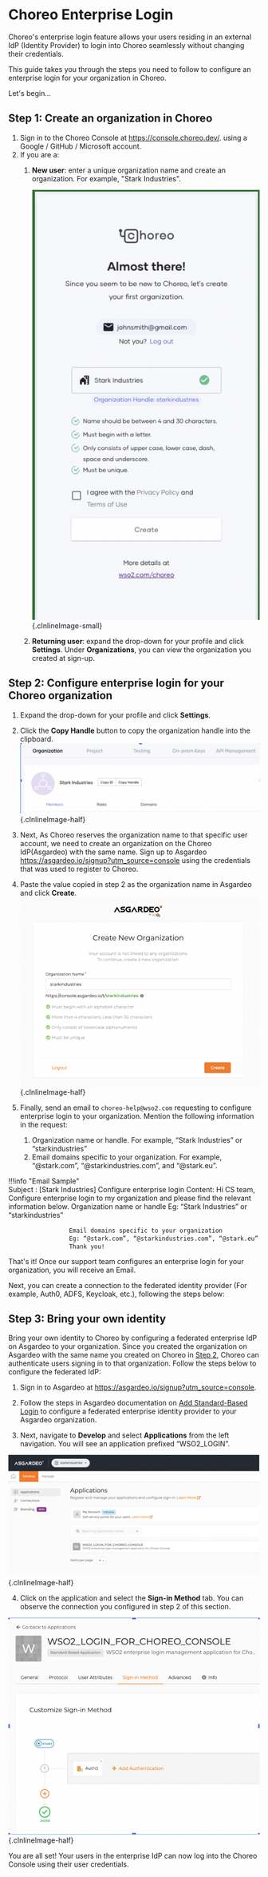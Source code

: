 # Choreo Enterprise Login

Choreo's enterprise login feature allows your users residing in an external IdP (Identity Provider) to login into Choreo seamlessly without changing their credentials.

This guide takes you through the steps you need to follow to configure an enterprise login for your organization in Choreo. 

Let's begin...

## Step 1: Create an organization in Choreo

1. Sign in to the Choreo Console at <a>https://console.choreo.dev/</a>. using a Google / GitHub / Microsoft account.
2. If you are a:
    1. **New user**: enter a unique organization name and create an organization. For example, "Stark Industries".

        ![Create an organization in Choreo](../assets/img/references/enterprise-login/create-choreo-organization.png){.cInlineImage-small}
 
    2. **Returning user**: expand the drop-down for your profile and click **Settings**. Under **Organizations**, you can view the organization you created at sign-up. 
 
## Step 2: Configure enterprise login for your Choreo organization

1. Expand the drop-down for your profile and click **Settings**.
2. Click the **Copy Handle** button to copy the organization handle into the clipboard.
     ![Copy organization name](../assets/img/references/enterprise-login/copy-organization-name.png){.cInlineImage-half}

3. Next, As Choreo reserves the organization name to that specific user account, we need to create an organization on the Choreo IdP(Asgardeo) with the same name. Sign up to Asgardeo <a>https://asgardeo.io/signup?utm_source=console</a> using the credentials that was used to register to Choreo. 

4. Paste the value copied in step 2 as the organization name in Asgardeo and click **Create**. 
     ![Create an organization in Asgardeo](../assets/img/references/enterprise-login/create-asgardeo-organization.png){.cInlineImage-half}

5. Finally, send an email to `choreo-help@wso2.com` requesting to configure enterprise login to your organization. 
 Mention the following information in the request:
   1. Organization name or handle. For example, “Stark Industries” or “starkindustries”
   2. Email domains specific to your organization. For example, “@stark.com”, “@starkindustries.com”, and “@stark.eu”.

!!!info "Email Sample"       
              Subject : [Stark Industries] Configure enterprise login
              Content:
                     Hi CS team,
                     Configure enterprise login to my organization and please find the relevant information below.
                     Organization name or handle
                     Eg: “Stark Industries” or “starkindustries”


                     Email domains specific to your organization
                     Eg: “@stark.com”, “@starkindustries.com”, “@stark.eu”
                     Thank you!

That's it! 
Once our support team configures an enterprise login for your organization, you will receive an Email.

Next, you can create a connection to the federated identity provider (For example, Auth0, ADFS, Keycloak, etc.), following the steps below:

## Step 3: Bring your own identity

Bring your own identity to Choreo by configuring a federated enterprise IdP on Asgardeo to your organization. Since you created the organization on Asgardeo with the same name you created on Choreo in [Step 2](#step-2-configure-enterprise-login-for-your-choreo-organization), Choreo can authenticate users signing in to that organization. Follow the steps below to configure the federated IdP:

1. Sign in to Asgardeo at <a>https://asgardeo.io/signup?utm_source=console</a>.

2. Follow the steps in Asgardeo documentation on [Add Standard-Based Login](https://wso2.com/asgardeo/docs/guides/authentication/enterprise-login/) to configure a federated enterprise identity provider to your Asgardeo organization.

3. Next, navigate to **Develop** and select **Applications** from the left navigation. You will see an application prefixed “WSO2_LOGIN”. 

 ![Asgardeo applications](../assets/img/references/enterprise-login/asgardeo-application.png){.cInlineImage-half}

4. Click on the application and select the **Sign-in Method** tab. You can observe the connection you configured in step 2 of this section.

 ![Asgardeo applications](../assets/img/references/enterprise-login/sign-in-method.png){.cInlineImage-half}

You are all set! Your users in the enterprise IdP can now log into the Choreo Console using their user credentials.

